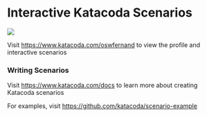 # Interactive Katacoda Scenarios

[![](http://shields.katacoda.com/katacoda/oswfernand/count.svg)](https://www.katacoda.com/oswfernand "Get your profile on Katacoda.com")

Visit https://www.katacoda.com/oswfernand to view the profile and interactive scenarios

### Writing Scenarios
Visit https://www.katacoda.com/docs to learn more about creating Katacoda scenarios

For examples, visit https://github.com/katacoda/scenario-example
